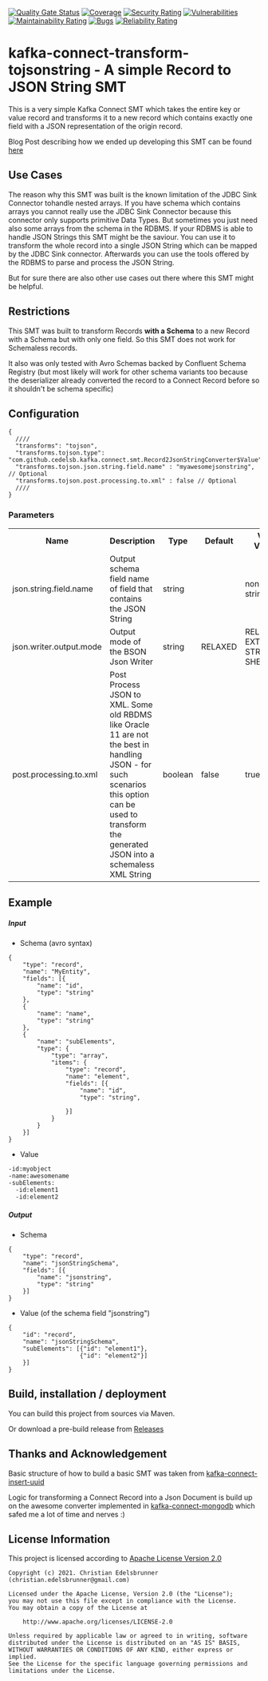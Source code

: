 [![Quality Gate Status](https://sonarcloud.io/api/project_badges/measure?project=an0r0c_kafka-connect-transform-tojsonstring&metric=alert_status)](https://sonarcloud.io/dashboard?id=an0r0c_kafka-connect-transform-tojsonstring)
[![Coverage](https://sonarcloud.io/api/project_badges/measure?project=an0r0c_kafka-connect-transform-tojsonstring&metric=coverage)](https://sonarcloud.io/dashboard?id=an0r0c_kafka-connect-transform-tojsonstring)
[![Security Rating](https://sonarcloud.io/api/project_badges/measure?project=an0r0c_kafka-connect-transform-tojsonstring&metric=security_rating)](https://sonarcloud.io/dashboard?id=an0r0c_kafka-connect-transform-tojsonstring)
[![Vulnerabilities](https://sonarcloud.io/api/project_badges/measure?project=an0r0c_kafka-connect-transform-tojsonstring&metric=vulnerabilities)](https://sonarcloud.io/dashboard?id=an0r0c_kafka-connect-transform-tojsonstring)
[![Maintainability Rating](https://sonarcloud.io/api/project_badges/measure?project=an0r0c_kafka-connect-transform-tojsonstring&metric=sqale_rating)](https://sonarcloud.io/dashboard?id=an0r0c_kafka-connect-transform-tojsonstring)
[![Bugs](https://sonarcloud.io/api/project_badges/measure?project=an0r0c_kafka-connect-transform-tojsonstring&metric=bugs)](https://sonarcloud.io/dashboard?id=an0r0c_kafka-connect-transform-tojsonstring)
[![Reliability Rating](https://sonarcloud.io/api/project_badges/measure?project=an0r0c_kafka-connect-transform-tojsonstring&metric=reliability_rating)](https://sonarcloud.io/dashboard?id=an0r0c_kafka-connect-transform-tojsonstring)

# kafka-connect-transform-tojsonstring - A simple Record to JSON String SMT
This is a very simple Kafka Connect SMT which takes the entire key or value record and transforms it to a new record which contains exactly one field with a JSON representation of the origin record. 

Blog Post describing how we ended up developing this SMT can be found [here](https://medium.com/bearingpoint-technology-advisory/handle-arrays-and-nested-arrays-in-kafka-jdbc-sink-connector-41929ea46301?source=friends_link&sk=b7028711b4945c820f647df950cdd949) 

## Use Cases
The reason why this SMT was built is the known limitation of the JDBC Sink Connector tohandle nested arrays. If you have schema which contains arrays you cannot really use the JDBC Sink Connector because this connector only supports primitive Data Types. 
But sometimes you just need also some arrays from the schema in the RDBMS. If your RDBMS is able to handle JSON Strings this SMT might be the saviour. You can use it to transform the whole record into a single JSON String which can be mapped by the JDBC Sink connector. 
Afterwards you can use the tools offered by the RDBMS to parse and process the JSON String.

But for sure there are also other use cases out there where this SMT might be helpful.

## Restrictions
This SMT was built to transform Records **with a Schema** to a new Record with a Schema but with only one field. 
So this SMT does not work for Schemaless records. 

It also was only tested with Avro Schemas backed by Confluent Schema Registry (but most likely will work for other schema variants too because the deserializer already converted the record to a Connect Record before so it shouldn't be schema specific)

## Configuration
```json5
{
  ////
  "transforms": "tojson",
  "transforms.tojson.type": "com.github.cedelsb.kafka.connect.smt.Record2JsonStringConverter$Value",
  "transforms.tojson.json.string.field.name" : "myawesomejsonstring", // Optional 
  "transforms.tojson.post.processing.to.xml" : false // Optional 
  ////
}
```

### Parameters

<table class="data-table"><tbody>
<tr><th>Name</th><th>Description</th><th>Type</th><th>Default</th><th>Valid Values</th><th>Importance</th></tr>
<tr>
<td>json.string.field.name</td>
<td>Output schema field name of field that contains the JSON String</td><td>string</td><td></td><td>non-empty string</td><td>high</td>
</tr>
<tr>
<td>json.writer.output.mode</td>
<td>Output mode of the BSON Json Writer</td><td>string</td><td>RELAXED</td><td>RELAXED, EXTENDED, STRICT or SHELL</td><td>high</td>
</tr>
<tr>
<td>post.processing.to.xml</td>
<td>Post Process JSON to XML. Some old RBDMS like Oracle 11 are not the best in handling JSON - for such scenarios this option can be used to transform the generated JSON into a schemaless XML String</td>
<td>boolean</td><td>false</td><td>true/false</td><td>high</td>
</tr>

</tbody></table>

## Example

##### Input 
* Schema (avro syntax)
```json5
{
	"type": "record",
	"name": "MyEntity",
	"fields": [{
		"name": "id",
		"type": "string"
	},
	{
		"name": "name",
		"type": "string"
	},
	{
		"name": "subElements",
		"type": {
			"type": "array",
			"items": {
				"type": "record",
				"name": "element",
				"fields": [{
					"name": "id",
					"type": "string",
					
				}]
			}
		}
	}]
}
```

* Value 

```
-id:myobject
-name:awesomename
-subElements:
  -id:element1
  -id:element2 
```
##### Output 
* Schema
```json5
{
	"type": "record",
	"name": "jsonStringSchema",
	"fields": [{
		"name": "jsonstring",
		"type": "string"
	}]
}
```
* Value (of the schema field "jsonstring")
```json5
{
	"id": "record",
	"name": "jsonStringSchema",
	"subElements": [{"id": "element1"},
                    {"id": "element2"}]
	}]
} 
```
## Build, installation / deployment
You can build this project from sources via Maven. 

Or download a pre-build release from [Releases](https://github.com/an0r0c/kafka-connect-transform-tojsonstring/releases) 

## Thanks and Acknowledgement
Basic structure of how to build a basic SMT was taken from [kafka-connect-insert-uuid](https://github.com/cjmatta/kafka-connect-insert-uuid)

Logic for transforming a Connect Record into a Json Document is build up on the awesome converter implemented in [kafka-connect-mongodb](https://github.com/hpgrahsl/kafka-connect-mongodb) which safed me a lot of time and nerves :)  

## License Information

This project is licensed according to [Apache License Version 2.0](https://www.apache.org/licenses/LICENSE-2.0)

```
Copyright (c) 2021. Christian Edelsbrunner (christian.edelsbrunner@gmail.com) 

Licensed under the Apache License, Version 2.0 (the "License");
you may not use this file except in compliance with the License.
You may obtain a copy of the License at

    http://www.apache.org/licenses/LICENSE-2.0

Unless required by applicable law or agreed to in writing, software
distributed under the License is distributed on an "AS IS" BASIS,
WITHOUT WARRANTIES OR CONDITIONS OF ANY KIND, either express or implied.
See the License for the specific language governing permissions and
limitations under the License.
